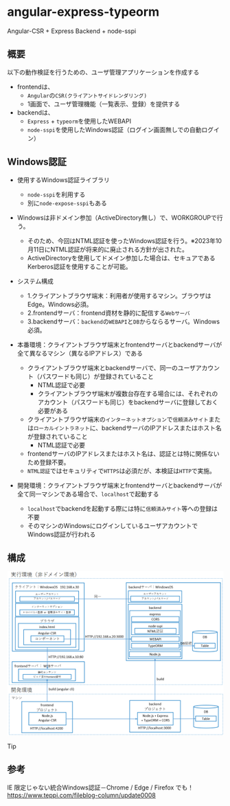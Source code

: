 # angular-express-typeorm
Angular-CSR + Express Backend + node-sspi

## 概要

以下の動作検証を行うための、ユーザ管理アプリケーションを作成する
* frontendは、
  - `Angular`の`CSR(クライアントサイドレンダリング)`
  - 1画面で、ユーザ管理機能（一覧表示、登録）を提供する
* backendは、
  - `Express` + `typeorm`を使用したWEBAPI
  - `node-sspi`を使用したWindows認証（ログイン画面無しでの自動ログイン）

## Windows認証

* 使用するWindows認証ライブラリ
  - `node-sspi`を利用する
  - 別に`node-expose-sspi`もある

* Windowsは非ドメイン参加（ActiveDirectory無し）で、WORKGROUPで行う。
  - そのため、今回はNTML認証を使ったWindows認証を行う。※2023年10月11日にNTML認証が将来的に廃止される方針が出された。
  - ActiveDirectoryを使用してドメイン参加した場合は、セキュアであるKerberos認証を使用することが可能。

* システム構成
  - 1.クライアントブラウザ端末：利用者が使用するマシン。ブラウザはEdge。Windows必須。
  - 2.frontendサーバ：frontend資材を静的に配信する`Webサーバ`
  - 3.backendサーバ：`backend`の`WEBAPI`と`DB`からならるサーバ。Windows必須。

* 本番環境：クライアントブラウザ端末とfrontendサーバとbackendサーバが全て異なるマシン（異なるIPアドレス）である
  - クライアントブラウザ端末とbackendサーバで、同一のユーザアカウント（パスワードも同じ）が登録されていること
    - NTML認証で必要
    - クライアントブラウザ端末が複数台存在する場合には、それぞれのアカウント（パスワードも同じ）をbackendサーバに登録しておく必要がある
  - クライアントブラウザ端末の`インターネットオプション`で`信頼済みサイト`または`ローカルイントラネット`に、backendサーバのIPアドレスまたはホスト名が登録されていること
    - NTML認証で必要
  - frontendサーバのIPアドレスまたはホスト名は、認証とは特に関係ないため登録不要。
  - `NTML認証`ではセキュリティで`HTTPS`は必須だが、本検証は`HTTP`で実施。

* 開発環境：クライアントブラウザ端末とfrontendサーバとbackendサーバが全て同一マシンである場合で、`localhost`で起動する
  - `localhost`でbackendを起動する際には特に`信頼済みサイト`等への登録は不要
  - そのマシンのWindowsにログインしているユーザアカウントでWindows認証が行われる

## 構成

![構成](app.png)

> [!TIP]
> ## 参考
> 
> IE 限定じゃない統合Windows認証－Chrome / Edge / Firefox でも！  
> https://www.teppi.com/fileblog-column/update0008  

